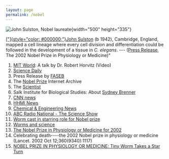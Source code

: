 ```yaml
---
layout: page
permalink: /nobel
---
```

![John Sulston, Nobel
laureate](files/worm/LineageBRSulstonS.jpg){width="500" height="335"}

[[\"]{style="color: #000000;"}John
Sulston](http://www.sanger.ac.uk/about/press/2002/021007.html) (b 1942),
Cambridge, England, mapped a cell lineage where every cell division and
differentiation could be followed in the development of a tissue in *C.
elegans*. \-\-- ([Press
Release](https://www.nobelprize.org/nobel_prizes/medicine/laureates/2002/press.html),
The 2002 Nobel Prize in Physiology or Medicine)\"

1.  [MIT World](https://www.youtube.com/mit/): A talk by Dr. Robert
    Horvitz (Video)
2.  [Science
    Daily](https://www.sciencedaily.com/releases/2002/10/021008064740.htm)
3.  Press Release by
    [FASEB](http://genetics.faseb.org/genetics/g-gsa/nobel2002.html)
4.  The [Nobel Prize](http://almaz.com/nobel/medicine/) Internet Archive
5.  The [Scientist](http://www.biomedcentral.com/news/20021007/05)
6.  Salk Institute for Biological Studies: About [Sydney
    Brenner](http://www.charitywire.com/charity131/04179.html)
7.  [CNN news](http://www.cnn.com/2002/WORLD/europe/10/07/sweden.nobel/)
8.  [HHMI
    News](http://www.hhmi.org/news/horvitz-wins-2002-nobel-prize-physiology-or-medicine)
9.  [Chemical & Engineering
    News](http://pubs.acs.org/cen/topstory/8041/8041notw4.html)
10. [ABC Radio National - The Science
    Show](http://www.abc.net.au/rn/scienceshow/stories/2002/696632.htm)
11. [Worm cast in starring role for Nobel
    prize](http://www.nature.com/cgi-taf/DynaPage.taf?file=/nature/journal/v419/n6907/full/419548a_fs.html)
12. [Worms and
    science](http://www.nature.com/cgi-taf/DynaPage.taf?file=/embor/journal/v4/n3/full/embor780.html)
13. [The Nobel Prize in Physiology or Medicine for
    2002](http://onlinelibrary.wiley.com/doi/10.1046/j.1365-3083.2002.01194.x/full)
14. Celebrating death----the 2002 Nobel prize in physiology or medicine
    (Lancet. 2002 Oct 12;360(9340):1117)
15. [NOBEL PRIZE IN PHYSIOLOGY OR MEDICINE: Tiny Worm Takes a Star
    Turn](http://science.sciencemag.org/content/298/5593/526.full)
